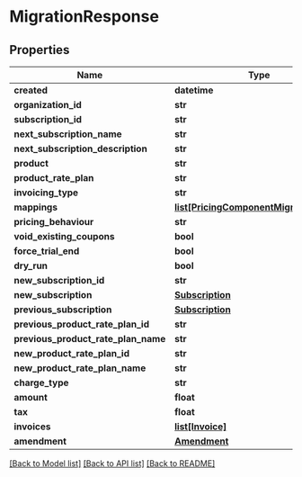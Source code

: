 # MigrationResponse

## Properties
Name | Type | Description | Notes
------------ | ------------- | ------------- | -------------
**created** | **datetime** |  | [optional] 
**organization_id** | **str** |  | [optional] 
**subscription_id** | **str** |  | [optional] 
**next_subscription_name** | **str** |  | [optional] 
**next_subscription_description** | **str** |  | [optional] 
**product** | **str** |  | [optional] 
**product_rate_plan** | **str** |  | [optional] 
**invoicing_type** | **str** |  | 
**mappings** | [**list[PricingComponentMigrationValue]**](PricingComponentMigrationValue.md) |  | [optional] 
**pricing_behaviour** | **str** |  | 
**void_existing_coupons** | **bool** |  | [optional] 
**force_trial_end** | **bool** |  | [optional] 
**dry_run** | **bool** |  | [optional] 
**new_subscription_id** | **str** |  | [optional] 
**new_subscription** | [**Subscription**](Subscription.md) |  | [optional] 
**previous_subscription** | [**Subscription**](Subscription.md) |  | [optional] 
**previous_product_rate_plan_id** | **str** |  | [optional] 
**previous_product_rate_plan_name** | **str** |  | [optional] 
**new_product_rate_plan_id** | **str** |  | [optional] 
**new_product_rate_plan_name** | **str** |  | [optional] 
**charge_type** | **str** |  | [optional] 
**amount** | **float** |  | [optional] 
**tax** | **float** |  | [optional] 
**invoices** | [**list[Invoice]**](Invoice.md) |  | [optional] 
**amendment** | [**Amendment**](Amendment.md) |  | [optional] 

[[Back to Model list]](../README.md#documentation-for-models) [[Back to API list]](../README.md#documentation-for-api-endpoints) [[Back to README]](../README.md)

